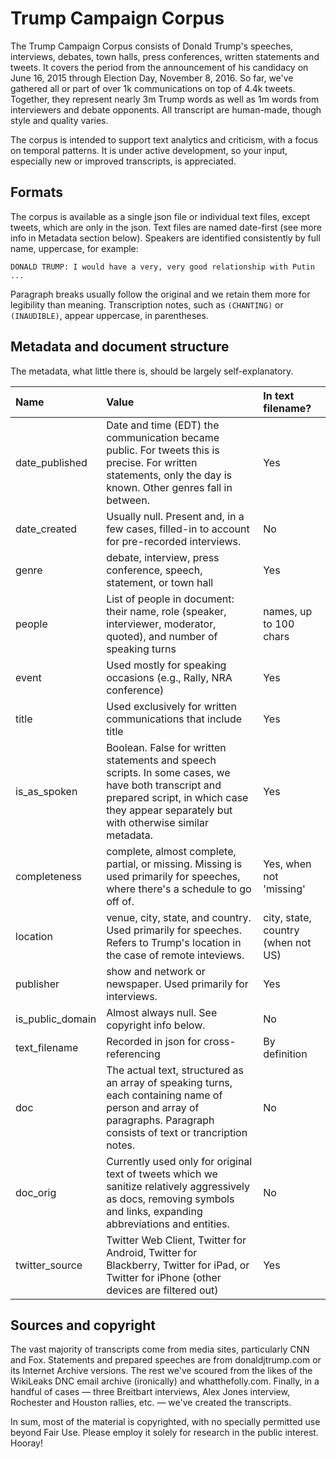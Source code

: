 # Trump Campaign Corpus

The Trump Campaign Corpus consists of Donald Trump's speeches, interviews, debates, town halls, press conferences, written statements and tweets. It covers the period from the announcement of his candidacy on June 16, 2015 through Election Day, November 8, 2016. So far, we've gathered all or part of over 1k communications on top of 4.4k tweets. Together, they represent nearly 3m Trump words as well as 1m words from interviewers and debate opponents. All transcript are human-made, though style and quality varies.

The corpus is intended to support text analytics and criticism, with a focus on temporal patterns. It is under active development, so your input, especially new or improved transcripts, is appreciated.

## Formats

The corpus is available as a single json file or individual text files, except tweets, which are only in the json. Text files are named date-first (see more info in Metadata section below). Speakers are identified consistently by full name, uppercase, for example: 

```DONALD TRUMP: I would have a very, very good relationship with Putin ...```

Paragraph breaks usually follow the original and we retain them more for legibility than meaning. Transcription notes, such as `(CHANTING)` or `(INAUDIBLE)`, appear uppercase, in parentheses. 

## Metadata and document structure

The metadata, what little there is, should be largely self-explanatory. 

| Name | Value | In text filename? | 
| :--- | :--- | :--- |
| date_published | Date and time (EDT) the communication became public. For tweets this is precise. For written statements, only the day is known. Other genres fall in between. | Yes |
| date_created | Usually null. Present and, in a few cases, filled-in to account for pre-recorded interviews. | No |
| genre | debate, interview, press conference, speech, statement, or town hall | Yes |
| people | List of people in document: their name, role (speaker, interviewer, moderator, quoted), and number of speaking turns | names, up to 100 chars |
| event | Used mostly for speaking occasions (e.g., Rally, NRA conference) | Yes |
| title | Used exclusively for written communications that include title | Yes |
| is_as_spoken | Boolean. False for written statements and speech scripts. In some cases, we have both transcript and prepared script, in which case they appear separately but with otherwise similar metadata. | Yes |
| completeness | complete, almost complete, partial, or missing. Missing is used primarily for speeches, where there's a schedule to go off of. | Yes, when not 'missing' |
| location | venue, city, state, and country. Used primarily for speeches. Refers to Trump's location in the case of remote inteviews. | city, state, country (when not US) |
| publisher | show and network or newspaper. Used primarily for interviews. | Yes |
| is_public_domain | Almost always null. See copyright info below. | No |
| text_filename | Recorded in json for cross-referencing | By definition |
| doc | The actual text, structured as an array of speaking turns, each containing name of person and array of paragraphs. Paragraph consists of text or trancription notes. | No |
| doc_orig | Currently used only for original text of tweets which we sanitize relatively aggressively as docs, removing symbols and links, expanding abbreviations and entities. | No |
| twitter_source | Twitter Web Client, Twitter for Android, Twitter for Blackberry, Twitter for iPad, or Twitter for iPhone (other devices are filtered out) | Yes |

## Sources and copyright

The vast majority of transcripts come from media sites, particularly CNN and Fox. Statements and prepared speeches are from donaldjtrump.com or its Internet Archive versions. The rest we've scoured from the likes of the WikiLeaks DNC email archive (ironically) and whatthefolly.com. Finally, in a handful of cases — three Breitbart interviews, Alex Jones interview, Rochester and Houston rallies, etc. — we've created the transcripts. 

In sum, most of the material is copyrighted, with no specially permitted use beyond Fair Use. Please employ it solely for research in the public interest. Hooray!  
